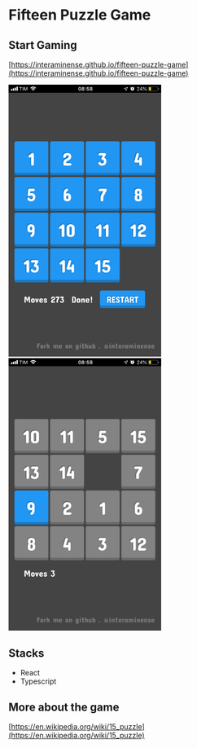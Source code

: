 # Fifteen Puzzle Game

## Start Gaming
[https://interaminense.github.io/fifteen-puzzle-game](https://interaminense.github.io/fifteen-puzzle-game)

<div>
<img width="300" src='public/imgs/screen1.png' />
<img width="300" src='public/imgs/screen2.png' />
</div>

## Stacks
* React
* Typescript

## More about the game

[https://en.wikipedia.org/wiki/15_puzzle](https://en.wikipedia.org/wiki/15_puzzle)

